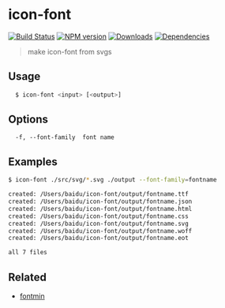 icon-font
===

[![Build Status][travis-image]][travis-url]
[![NPM version][npm-image]][npm-url]
[![Downloads][downloads-image]][npm-url]
[![Dependencies][dep-image]][dep-url]

> make icon-font from svgs


## Usage

```sh
  $ icon-font <input> [<output>]
```

## Options

```
  -f, --font-family  font name
```

## Examples

```sh
$ icon-font ./src/svg/*.svg ./output --font-family=fontname

created: /Users/baidu/icon-font/output/fontname.ttf
created: /Users/baidu/icon-font/output/fontname.json
created: /Users/baidu/icon-font/output/fontname.html
created: /Users/baidu/icon-font/output/fontname.css
created: /Users/baidu/icon-font/output/fontname.svg
created: /Users/baidu/icon-font/output/fontname.woff
created: /Users/baidu/icon-font/output/fontname.eot

all 7 files
```

## Related

- [fontmin](https://github.com/ecomfe/fontmin)


[travis-url]: https://travis-ci.org/junmer/icon-font
[travis-image]: http://img.shields.io/travis/junmer/icon-font.svg
[downloads-image]: http://img.shields.io/npm/dm/icon-font.svg
[npm-url]: https://npmjs.org/package/icon-font
[npm-image]: http://img.shields.io/npm/v/icon-font.svg
[dep-url]: https://david-dm.org/junmer/icon-font
[dep-image]: http://img.shields.io/david/junmer/icon-font.svg
